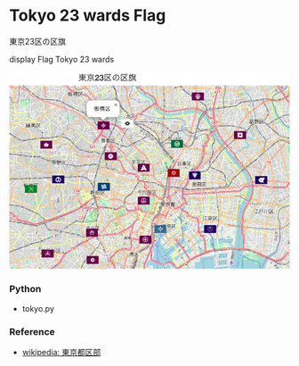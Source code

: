 Tokyo 23 wards Flag
===============

東京23区の区旗

display Flag Tokyo 23 wards

![tokyo 23 wards flag](https://github.com/ohwada/World_Countries/blob/main/folium/tokyo_23_wards_flag/screenshots/tokyo_23_wards_flag.png)

### Python  

- tokyo.py  

### Reference

- [wikipedia: 東京都区部](https://ja.wikipedia.org/wiki/%E6%9D%B1%E4%BA%AC%E9%83%BD%E5%8C%BA%E9%83%A8)




